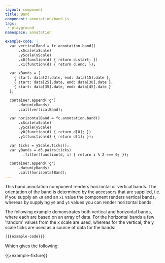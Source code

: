 ```yaml
---
layout: component
title: Band
component: annotation/band.js
tags:
 - playground
namespace: annotation

example-code: |
  var verticalBand = fc.annotation.band()
      .xScale(xScale)
      .yScale(yScale)
      .x0(function(d) { return d.start; })
      .x1(function(d) { return d.end; });

  var xBands = [
    { start: data[2].date, end: data[15].date },
    { start: data[25].date, end: data[30].date },
    { start: data[35].date, end: data[45].date }
  ];

  container.append('g')
      .datum(xBands)
      .call(verticalBand);

  var horizontalBand = fc.annotation.band()
      .xScale(xScale)
      .yScale(yScale)
      .y0(function(d) { return d[0]; })
      .y1(function(d) { return d[1]; });

  var ticks = yScale.ticks();
  var yBands = d3.pairs(ticks)
        .filter(function(d, i) { return i % 2 === 0; });

  container.append('g')
      .datum(yBands)
      .call(horizontalBand);
---
```


This band annotation component renders horizontal or vertical bands. The orientation of the band is determined by the accessors that are supplied, i.e. if you supply an `x0` and an `x1` value the component renders vertical bands, whereas by supplying `y0` and `y1` values you can render horizontal bands.

The following example demonstrates both vertical and horizontal bands, where each are based on an array of data. For the horizontal bands a few 'random' values from the x scale are used, whereas for the vertical, the y scale ticks are used as a source of data for the bands:

```js
{{{example-code}}}
```

Which gives the following:

{{>example-fixture}}
